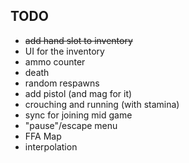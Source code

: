 ## TODO
- ~~add hand slot to inventory~~
- UI for the inventory
- ammo counter
- death
- random respawns
- add pistol (and mag for it)
- crouching and running (with stamina)
- sync for joining mid game
- "pause"/escape menu
- FFA Map
- interpolation